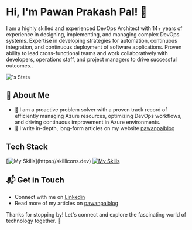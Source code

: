 # Hi, I'm Pawan Prakash Pal! 👋

I am a highly skilled and experienced DevOps Architect with 14+ years of experience in designing, implementing, and managing complex DevOps systems. Expertise in developing strategies for automation, continuous integration, and continuous deployment of software applications. Proven ability to lead cross-functional teams and work collaboratively with developers, operations staff, and project managers to drive successful outcomes..

![<username>'s Stats](https://github-readme-stats.vercel.app/api?username=pawanprakashpal&theme=vue-dark&show_icons=true&hide_border=true&count_private=true)

## 🚀 About Me

- 🔭 I am a proactive problem solver with a proven track record of efficiently managing Azure resources, optimizing DevOps workflows, and driving continuous improvement in Azure environments.
- 📝 I write in-depth, long-form articles on my website [pawanpalblog](https://pawanpalblog.wordpress.com/)

## Tech Stack
[![My Skills](https://skillicons.dev/icons?i=c#,js,html,css,wasm](https://skillicons.dev/icons?i=azure,ps,terraform,ansible,cs,docker,kubernetes,dotnet,py,git,github,githubactions,powershell,html,css,react,js,jquery,vscode,visualstudio))](https://skillicons.dev)
[![My Skills](https://skillicons.dev/icons?i=azure,ps,terraform,ansible,cs,docker,kubernetes,dotnet,py,git,github,githubactions,powershell,html,css,react,js,jquery,vscode,visualstudio)](https://skillicons.dev)

## 📬 Get in Touch

- Connect with me on [Linkedin](https://www.linkedin.com/in/pawanprakashpal/)
- Read more of my articles on [pawanpalblog](https://pawanpalblog.wordpress.com/)

Thanks for stopping by! Let's connect and explore the fascinating world of technology together. 🚀
